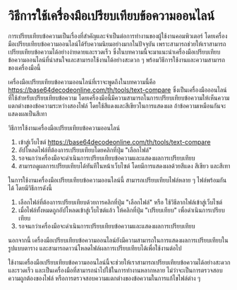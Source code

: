 วิธีการใช้เครื่องมือเปรียบเทียบข้อความออนไลน์
=============================================

การเปรียบเทียบข้อความเป็นเรื่องที่สำคัญและจำเป็นต่อการทำงานของผู้ใช้งานคอมพิวเตอร์ โดยเครื่องมือเปรียบเทียบข้อความออนไลน์ได้รับความนิยมอย่างมากในปัจจุบัน เพราะสามารถช่วยให้เราสามารถเปรียบเทียบข้อความได้อย่างง่ายดายและรวดเร็ว ซึ่งในบทความนี้จะมาแนะนำเครื่องมือเปรียบเทียบข้อความออนไลน์ที่น่าสนใจและสามารถใช้งานได้อย่างสะดวก ๆ พร้อมวิธีการใช้งานและความสามารถของเครื่องมือนี้

เครื่องมือเปรียบเทียบข้อความออนไลน์ที่เราจะพูดถึงในบทความนี้คือ <https://base64decodeonline.com/th/tools/text-compare> ซึ่งเป็นเครื่องมือออนไลน์ที่ใช้สำหรับเปรียบเทียบข้อความ โดยเครื่องมือนี้มีความสามารถในการเปรียบเทียบข้อความให้เห็นความแตกต่างของข้อความระหว่างสองไฟล์ โดยใช้สีแดงและสีเขียวในการแสดงผล ถ้าข้อความเหมือนกันจะแสดงผลเป็นสีเทา

วิธีการใช้งานเครื่องมือเปรียบเทียบข้อความออนไลน์

1. เข้าสู่เว็บไซต์ <https://base64decodeonline.com/th/tools/text-compare>
2. อัปโหลดไฟล์ที่ต้องการเปรียบเทียบโดยคลิกที่ปุ่ม "เลือกไฟล์"
3. รอจนกว่าเครื่องมือจะดำเนินการเปรียบเทียบข้อความและแสดงผลการเปรียบเทียบ
4. สามารถดูผลการเปรียบเทียบได้ทันทีในหน้าเว็บไซต์ โดยมีการแสดงผลด้วยสีแดง สีเขียว และสีเทา

ในการใช้งานเครื่องมือเปรียบเทียบข้อความออนไลน์นี้ สามารถเปรียบเทียบไฟล์หลาย ๆ ไฟล์พร้อมกันได้ โดยมีวิธีการดังนี้

1. เลือกไฟล์ที่ต้องการเปรียบเทียบด้วยการคลิกที่ปุ่ม "เลือกไฟล์" หรือ ใช้วิธีลากไฟล์เข้าสู่เว็บไซต์
2. เมื่อไฟล์ทั้งหมดถูกอัปโหลดเข้าสู่เว็บไซต์แล้ว ให้คลิกที่ปุ่ม "เปรียบเทียบ" เพื่อดำเนินการเปรียบเทียบ
3. รอจนกว่าเครื่องมือจะดำเนินการเปรียบเทียบข้อความและแสดงผลการเปรียบเทียบ

นอกจากนี้ เครื่องมือเปรียบเทียบข้อความออนไลน์ยังมีความสามารถในการแสดงผลการเปรียบเทียบในรูปแบบตาราง และสามารถดาวน์โหลดไฟล์ผลการเปรียบเทียบได้เพื่อใช้งานต่อไป

ใช้งานเครื่องมือเปรียบเทียบข้อความออนไลน์นี้จะช่วยให้เราสามารถเปรียบเทียบข้อความได้อย่างสะดวกและรวดเร็ว และเป็นเครื่องมือที่สามารถนำไปใช้ในการทำงานหลากหลาย ไม่ว่าจะเป็นการตรวจสอบความถูกต้องของไฟล์ หรือการตรวจสอบความแตกต่างของข้อความในการแก้ไขไฟล์ต่าง ๆ